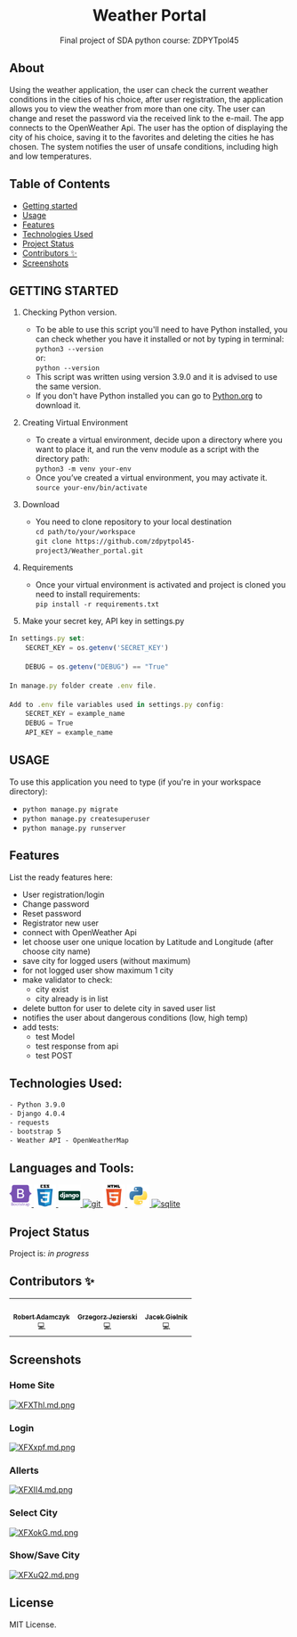 <div align="center">
  <h1 align="center">Weather Portal</h1>
  <p align="center">
    Final project of SDA python course: ZDPYTpol45
    
  </p>
</div>


## About

Using the weather application, the user can check the current weather conditions in the cities of his choice, after user registration, the application allows you to view the weather from more than one city. The user can change and reset the password via the received link to the e-mail. The app connects to the OpenWeather Api. The user has the option of displaying the city of his choice, saving it to the favorites and deleting the cities he has chosen. The system notifies the user of unsafe conditions, including high and low temperatures.

## Table of Contents
* [Getting started](#getting-started)
* [Usage](#usage)
* [Features](#features)
* [Technologies Used](#technologies-used)
* [Project Status](#project-status)
* [Contributors ✨](#contributors-)
* [Screenshots](#screenshots)


## GETTING STARTED

1. Checking Python version.
    - To be able to use this script you'll need to have Python installed, you can check whether you have it installed or not by typing in terminal:  
`python3 --version`  
or:  
`python --version` 
    - This script was written using version 3.9.0 and it is advised to use the same version.
    - If you don't have Python installed you can go to [Python.org](https://www.python.org/downloads/) to download it.
    
 2. Creating Virtual Environment 
    - To create a virtual environment, decide upon a directory where you want to place it, and run the venv module as a script with the directory path:  
    `python3 -m venv your-env`  
    - Once you’ve created a virtual environment, you may activate it.  
    `source your-env/bin/activate`
    
 3. Download
     - You need to clone repository to your local destination  
    `cd path/to/your/workspace`  
    `git clone https://github.com/zdpytpol45-project3/Weather_portal.git`
    
 4. Requirements
    - Once your virtual environment is activated and project is cloned you need to install requirements:  
    `pip install -r requirements.txt`
    
 5. Make your secret key, API key in settings.py     
   ```js
   In settings.py set:
       SECRET_KEY = os.getenv('SECRET_KEY')
   
       DEBUG = os.getenv("DEBUG") == "True"
   
   In manage.py folder create .env file.
   
   Add to .env file variables used in settings.py config: 
       SECRET_KEY = example_name
       DEBUG = True
       API_KEY = example_name
   ```
    
 ## USAGE
 
 To use this application you need to type (if you're in your workspace directory): 
 
 - `python manage.py migrate`
 - `python manage.py createsuperuser`
 - `python manage.py runserver`  
    
 ## Features
   List the ready features here:
   - User registration/login
   - Change password
   - Reset password
   - Registrator new user
   - connect with OpenWeather Api
   - let choose user one unique location by Latitude and Longitude (after choose city name)
   - save city for logged users (without maximum)
   - for not logged user show maximum 1 city
   - make validator to check:
        - city exist 
        - city already is in list
   - delete button for user to delete city in saved user list
   - notifies the user about dangerous conditions (low, high temp)
   - add tests:
        - test Model
        - test response from api
        - test POST
   
  
## Technologies Used:
    - Python 3.9.0
    - Django 4.0.4
    - requests
    - bootstrap 5
    - Weather API - OpenWeatherMap


## Languages and Tools:
<p align="left"> <a href="https://getbootstrap.com" target="_blank" rel="noreferrer"> <img src="https://raw.githubusercontent.com/devicons/devicon/master/icons/bootstrap/bootstrap-plain-wordmark.svg" alt="bootstrap" width="40" height="40"/> </a> <a href="https://www.w3schools.com/css/" target="_blank" rel="noreferrer"> <img src="https://raw.githubusercontent.com/devicons/devicon/master/icons/css3/css3-original-wordmark.svg" alt="css3" width="40" height="40"/> </a> <a href="https://www.djangoproject.com/" target="_blank" rel="noreferrer"> <img src="https://raw.githubusercontent.com/devicons/devicon/master/icons/django/django-original.svg" alt="django" width="40" height="40"/> </a> <a href="https://git-scm.com/" target="_blank" rel="noreferrer"> <img src="https://www.vectorlogo.zone/logos/git-scm/git-scm-icon.svg" alt="git" width="40" height="40"/> </a> <a href="https://www.w3.org/html/" target="_blank" rel="noreferrer"> <img src="https://raw.githubusercontent.com/devicons/devicon/master/icons/html5/html5-original-wordmark.svg" alt="html5" width="40" height="40"/> </a> <a href="https://www.python.org" target="_blank" rel="noreferrer"> <img src="https://raw.githubusercontent.com/devicons/devicon/master/icons/python/python-original.svg" alt="python" width="40" height="40"/> </a> <a href="https://www.sqlite.org/" target="_blank" rel="noreferrer"> <img src="https://www.vectorlogo.zone/logos/sqlite/sqlite-icon.svg" alt="sqlite" width="40" height="40"/> </a> </p> 

## Project Status
Project is: _in progress_

## Contributors ✨
<table>
<tr>
<td align="center"><a href="https://github.com/robert-adamczyk"><img src="https://avatars2.githubusercontent.com/u/17708702?v=4?s=100" width="100px;" alt=""/><br /><sub><b>Robert Adamczyk</b></sub></a><br /><title="Code">💻</a></td>

<td align="center"><a href="https://github.com/GJezierski"><img src="https://avatars2.githubusercontent.com/u/17708702?v=4?s=100" width="100px;" alt=""/><br /><sub><b>Grzegorz Jezierski</b></sub></a><br /><title="Code">💻</a></td>
    
 <td align="center"><a href="https://github.com/jacek-gielnik"><img src="https://avatars2.githubusercontent.com/u/17708702?v=4?s=100" width="100px;" alt=""/><br /><sub><b>Jacek Gielnik</b></sub></a><br /><title="Code">💻</a></td>
 </tr>   
</table>    

## Screenshots
### Home Site
<a href="https://freeimage.host/i/XFXThl"><img src="https://iili.io/XFXThl.md.png" alt="XFXThl.md.png" ></a>
### Login
<a href="https://freeimage.host/i/XFXxpf"><img src="https://iili.io/XFXxpf.md.png" alt="XFXxpf.md.png" ></a>
### Allerts
<a href="https://freeimage.host/i/XFXII4"><img src="https://iili.io/XFXII4.md.png" alt="XFXII4.md.png" ></a>
### Select City
<a href="https://freeimage.host/i/XFXokG"><img src="https://iili.io/XFXokG.md.png" alt="XFXokG.md.png" ></a>
### Show/Save City
<a href="https://freeimage.host/i/XFXuQ2"><img src="https://iili.io/XFXuQ2.md.png" alt="XFXuQ2.md.png" ></a>
 
## License

MIT License.
